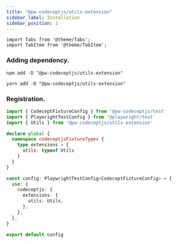 ```yaml
---
title: "@pw-codeceptjs/utils-extension"
sidebar_label: Installation
sidebar_position: 1
---
```


```mdx-code-block
import Tabs from '@theme/Tabs';
import TabItem from '@theme/TabItem';
```

### Adding dependency.

<Tabs groupId="package-manager">
<TabItem value="npm">

```shell
npm add -D "@pw-codeceptjs/utils-extension"
```

</TabItem>
<TabItem value="yarn">

```shell
yarn add -D "@pw-codeceptjs/utils-extension"
```

</TabItem>
</Tabs>

### Registration.

```typescript title='playwright.config.ts'
import { CodeceptFixtureConfig } from '@pw-codeceptjs/test'
import { PlaywrightTestConfig } from '@playwright/test'
import { Utils } from '@pw-codeceptjs/utils-extension'

declare global {
  namespace codeceptjsFixtureTypes {
    type extensions = {
      utils: typeof Utils
    }
  }
}

const config: PlaywrightTestConfig<CodeceptFixtureConfig> = {
  use: {
    codeceptjs: {
      extensions: {
        utils: Utils,
      },
    },
  },
}

export default config
```
